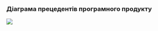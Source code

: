 ### Діаграма прецедентів програмного продукту
![](https://github.com/TsvetkovAlex/Practice/blob/main/1-SoftwareRequirements/1.3-SoftwareUserRequirements/1.3.3-UseCaseDiagram/Practice%20Diagram.PNG)
